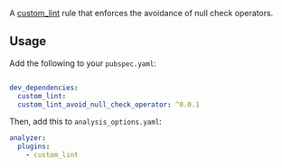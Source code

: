 
A [custom_lint](https://pub.dev/packages/custom_lint) rule that enforces the avoidance of null check
operators.

## Usage

Add the following to your `pubspec.yaml`:

```yaml

dev_dependencies:
  custom_lint:
  custom_lint_avoid_null_check_operator: ^0.0.1
```

Then, add this to `analysis_options.yaml`:

```yaml
analyzer:
  plugins:
    - custom_lint
```